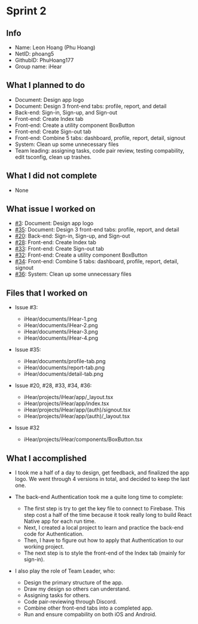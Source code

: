 # Sprint 2

## Info

- Name: Leon Hoang (Phu Hoang)
- NetID: phoang5
- GithubID: PhuHoang177
- Group name: iHear

## What I planned to do

- Document: Design app logo
- Document: Design 3 front-end tabs: profile, report, and detail
- Back-end: Sign-in, Sign-up, and Sign-out
- Front-end: Create Index tab
- Front-end: Create a utility component BoxButton
- Front-end: Create Sign-out tab
- Front-end: Combine 5 tabs: dashboard, profile, report, detail, signout
- System: Clean up some unnecessary files
- Team leading: assigning tasks, code pair review, testing compability, edit tsconfig, clean up trashes.

## What I did not complete

- None

## What issue I worked on

- [#3](https://github.com/utk-cs340-fall24/iHear/issues/3): Document: Design app logo
- [#35](https://github.com/utk-cs340-fall24/iHear/issues/35): Document: Design 3 front-end tabs: profile, report, and detail
- [#20](https://github.com/utk-cs340-fall24/iHear/issues/20): Back-end: Sign-in, Sign-up, and Sign-out
- [#28](https://github.com/utk-cs340-fall24/iHear/issues/28): Front-end: Create Index tab
- [#33](https://github.com/utk-cs340-fall24/iHear/issues/33): Front-end: Create Sign-out tab
- [#32](https://github.com/utk-cs340-fall24/iHear/issues/32): Front-end: Create a utility component BoxButton
- [#34](https://github.com/utk-cs340-fall24/iHear/issues/34): Front-end: Combine 5 tabs: dashboard, profile, report, detail, signout
- [#36](https://github.com/utk-cs340-fall24/iHear/issues/34): System: Clean up some unnecessary files

## Files that I worked on

- Issue #3:

  - iHear/documents/iHear-1.png
  - iHear/documents/iHear-2.png
  - iHear/documents/iHear-3.png
  - iHear/documents/iHear-4.png

- Issue #35:

  - iHear/documents/profile-tab.png
  - iHear/documents/report-tab.png
  - iHear/documents/detail-tab.png

- Issue #20, #28, #33, #34, #36:

  - iHear/projects/iHear/app/_layout.tsx
  - iHear/projects/iHear/app/index.tsx
  - iHear/projects/iHear/app/(auth)/signout.tsx
  - iHear/projects/iHear/app/(auth)/_layout.tsx

- Issue #32

  - iHear/projects/iHear/components/BoxButton.tsx

## What I accomplished

- I took me a half of a day to design, get feedback, and finalized the app logo. We went through 4 versions in total, and decided to keep the last one.
- The back-end Authentication took me a quite long time to complete:

  - The first step is try to get the key file to connect to Firebase. This step cost a half of the time because it took really long to build React Native app for each run time.
  - Next, I created a local project to learn and practice the back-end code for Authentication.
  - Then, I have to figure out how to apply that Authentication to our working project.
  - The next step is to style the front-end of the Index tab (mainly for sign-in).

- I also play the role of Team Leader, who:
  - Design the primary structure of the app.
  - Draw my design so others can understand.
  - Assigning tasks for others.
  - Code pair-reviewing through Discord.
  - Combine other front-end tabs into a completed app.
  - Run and ensure compability on both iOS and Android.

